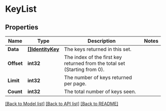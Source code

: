 # KeyList

## Properties
Name | Type | Description | Notes
------------ | ------------- | ------------- | -------------
**Data** | [**[]IdentityKey**](IdentityKey.md) | The keys returned in this set. | 
**Offset** | **int32** | The index of the first key returned from the total set (Starting from 0). | 
**Limit** | **int32** | The number of keys returned per page. | 
**Count** | **int32** | The total number of keys seen. | 

[[Back to Model list]](../README.md#documentation-for-models) [[Back to API list]](../README.md#documentation-for-api-endpoints) [[Back to README]](../README.md)


